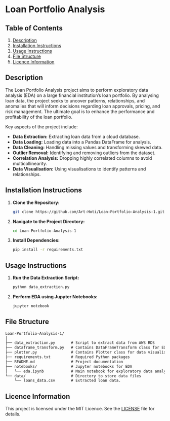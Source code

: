 # Loan Portfolio Analysis

## Table of Contents
1. [Description](#description)
2. [Installation Instructions](#installation-instructions)
3. [Usage Instructions](#usage-instructions)
4. [File Structure](#file-structure)
5. [Licence Information](#licence-information)

## Description

The Loan Portfolio Analysis project aims to perform exploratory data analysis (EDA) on a large financial institution’s loan portfolio. By analysing loan data, the project seeks to uncover patterns, relationships, and anomalies that will inform decisions regarding loan approvals, pricing, and risk management. The ultimate goal is to enhance the performance and profitability of the loan portfolio.

Key aspects of the project include:
- **Data Extraction:** Extracting loan data from a cloud database.
- **Data Loading:** Loading data into a Pandas DataFrame for analysis.
- **Data Cleaning:** Handling missing values and transforming skewed data.
- **Outlier Removal:** Identifying and removing outliers from the dataset.
- **Correlation Analysis:** Dropping highly correlated columns to avoid multicollinearity.
- **Data Visualisation:** Using visualisations to identify patterns and relationships.

## Installation Instructions

1. **Clone the Repository:**
    ```bash
    git clone https://github.com/Art-Hoti/Loan-Portfolio-Analysis-1.git
    ```

2. **Navigate to the Project Directory:**
    ```bash
    cd Loan-Portfolio-Analysis-1
    ```

3. **Install Dependencies:**
    ```bash
    pip install -r requirements.txt
    ```

## Usage Instructions

1. **Run the Data Extraction Script:**
    ```bash
    python data_extraction.py
    ```

2. **Perform EDA using Jupyter Notebooks:**
    ```bash
    jupyter notebook
    ```

## File Structure
```markdown 
Loan-Portfolio-Analysis-1/
│
├── data_extraction.py       # Script to extract data from AWS RDS
├── dataframe_transform.py   # Contains DataFrameTransform class for EDA transformations
├── plotter.py               # Contains Plotter class for data visualisations
├── requirements.txt         # Required Python packages
├── README.md                # Project documentation
├── notebooks/               # Jupyter notebooks for EDA
│   └── eda.ipynb            # Main notebook for exploratory data analysis
└── data/                    # Directory to store data files
    └── loans_data.csv       # Extracted loan data.

```

## Licence Information

This project is licensed under the MIT Licence. See the [LICENSE](LICENSE) file for details.

